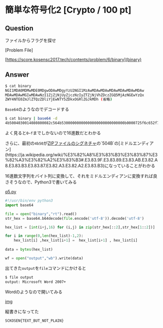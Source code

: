# 簡単な符号化2 [Crypto / 100 pt]

## Question
ファイルからフラグを探せ

[Problem File]

[https://score.kosensc2017.tech/contents/problem/6/binary](binary)

## Answer

```bash
$ cat binary 
NGI1MDA0MDMwMDE0MDgwODAwMDgyYzU2NGI1MzAwMDAwMDAwMDAwMDAwMDAwMDAw
MDAwMDAwMGIwMDAwNzI1ZjZjNjUyZjczNzIyZTZjNjVhZDczZGQ5MjAzNGEwYzQx
ZWY4NTE0ZmJlZTQzZDliYjEwNTY5ZDkxOGRlZGJkMDh (省略)
```

`Base64`のようなのでデコードする

```bash
$ cat binary | base64 -d
4b5004030014080800082c564b53000000000000000000000000000b0000725f6c652f73722e6c65ad73dd92034a0c41ef8514fbee43d9bb10569d918dedbd08a913100fb26643bb3f3b46646fad20ef2e8a4594cbc127247ce77484b3bba93f961762ecb0d05a691c50b44c8c2e9e1af70e (省略)
```

よく見ると`0~f`までしかないので16進数だとわかる

さらに、最初の`4b50`が[ZIPファイルのシグネチャ]("https://ja.wikipedia.org/wiki/ZIP_(%E3%83%95%E3%82%A1%E3%82%A4%E3%83%AB%E3%83%95%E3%82%A9%E3%83%BC%E3%83%9E%E3%83%83%E3%83%88)#.E3.83.95.E3.82.A1.E3.82.A4.E3.83.AB.E3.83.98.E3.83.83.E3.83.80")の`504B`の[ミドルエンディアン](https://ja.wikipedia.org/wiki/%E3%82%A8%E3%83%B3%E3%83%87%E3%82%A3%E3%82%A2%E3%83%B3#.E3.83.9F.E3.83.89.E3.83.AB.E3.82.A8.E3.83.B3.E3.83.87.E3.82.A3.E3.82.A2.E3.83.B3)になっていることがわかる

16進数文字列をバイト列に変換して、それをミドルエンディアンに変換すれば良さそうなので、Python3で書いてみる

[q5.py](q5.py)

```python
#!/usr/bin/env python3
import base64

file = open("binary","rt").read()
str_hex = base64.b64decode(file.encode('utf-8')).decode('utf-8')

hex_list = [int(i+j,16) for (i,j) in zip(str_hex[::2],str_hex[1::2])]

for i in range(0,len(hex_list)-1,2):
    hex_list[i] ,hex_list[i+1] =  hex_list[i+1] , hex_list[i]
 
data = bytes(hex_list)

wf = open("output","wb").write(data)
```

出てきた`output`を`file`コマンドにかけると

```bash
$ file output 
output: Microsoft Word 2007+
```

Wordのようなので開いてみる

[img](img.png)

縦書きになってた

`SCKOSEN{TEXT_BUT_NOT_PLAIN}`
